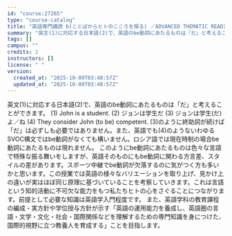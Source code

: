 ```yaml
---
id: "course:27265"
type: "course-catalog"
title: "英語専門講読 b(ことばからヒトのこころを探る) ／ADVANCED THEMATIC READING (B)"
summary: "英文(1)に対応する日本語(2)で、英語のbe動詞にあたるものは「だ」と考えることができます。 (1) John is a student. (2) ジョンは学生だ (3) ジョンは学生(だ)よ／ね (4) They consider Jo…"
tags: []
campus: ""
credits: 2
instructors: []
license: " "
version:
  created_at: "2025-10-09T03:48:57Z"
  updated_at: "2025-10-09T03:48:57Z"
---
```


英文(1)に対応する日本語(2)で、英語のbe動詞にあたるものは「だ」と考えることができます。 (1) John is a student. (2) ジョンは学生だ (3) ジョンは学生(だ)よ／ね (4) They consider John (to be) competent. (3)のように終助詞が続けば「だ」は必ずしも必要ではありません。また、英語でも(4)のようないわゆるSVOC構文ではbe動詞がなくても構いません。ロシア語では現在時制の場合be動詞にあたるものは現れません。 このようにbe動詞にあたるものは色々な言語で特殊な振る舞いをしますが、英語そのものにもbe動詞に関わる方言差、スタイルの差があります。スポーツ中継でbe動詞が欠落するのに気がつく方も多いかと思います。この授業では英語の様々なバリエーションを取り上げ、見かけ上の違いが実はほぼ同じ原理に基づいていることを考察していきます。これは言語という知的活動に不可欠な能力をもつ私たちヒトの心をさぐることにつながります。前提として必要な知識は英語学入門程度です。 また、英語学科の教育課程の編成・実方針や学位授与方針が示す「英語の運用能力を養成し、英語圏の言語・文学・文化・社会・国際関係などを理解するための専門知識を身につけた、国際的視野に立つ教養人を育成する」ことを目指します。
